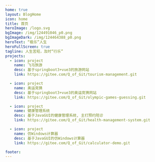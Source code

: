 ```yaml
---
home: true
layout: BlogHome
icon: home
title: 首页
heroImage: /logo.svg
bgImage: /img/124491046_p0.png
bgImageDark: /img/124464388_p0.png
heroText: “极乐”人生
heroFullScreen: true
tagline: 人生苦短，及时“行乐”
projects:
  - icon: project
    name: 飞马旅游
    desc: 基于springboot3+vue3的旅游网站
    link: https://gitee.com/Q_of_Git/tourism-management.git

  - icon: project
    name: 奥运竞猜
    desc: 基于springboot3+vue3的奥运竞猜网站
    link: https://gitee.com/Q_of_Git/olympic-games-guessing.git

  - icon: project
    name: 健康管理系统
    desc: 基于JavaGUI的健康管理系统, 主打预约陪诊
    link: https://gitee.com/Q_of_Git/health-management-system.git

  - icon: project
    name: 仿Windows计算器
    desc: 基于JavaGUI的仿Windows计算器
    link: https://gitee.com/Q_of_Git/calculator-demo.git

footer:
---
```

